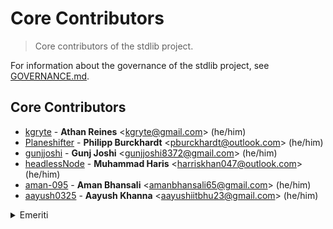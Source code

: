<!--

@license Apache-2.0

Copyright (c) 2022 The Stdlib Authors.

Licensed under the Apache License, Version 2.0 (the "License");
you may not use this file except in compliance with the License.
You may obtain a copy of the License at

   http://www.apache.org/licenses/LICENSE-2.0

Unless required by applicable law or agreed to in writing, software
distributed under the License is distributed on an "AS IS" BASIS,
WITHOUT WARRANTIES OR CONDITIONS OF ANY KIND, either express or implied.
See the License for the specific language governing permissions and
limitations under the License.

-->

# Core Contributors

> Core contributors of the stdlib project.

For information about the governance of the stdlib project, see [GOVERNANCE.md][stdlib-governance].

## Core Contributors

-   [kgryte][athan-reines-github] - **Athan Reines** &lt;[kgryte@gmail.com][athan-reines-email]&gt; (he/him)
-   [Planeshifter][philipp-burckhardt-github] - **Philipp Burckhardt** &lt;[pburckhardt@outlook.com][philipp-burckhardt-email]&gt; (he/him)
-   [gunjjoshi][gunj-joshi-github] - **Gunj Joshi** &lt;[gunjjoshi8372@gmail.com][gunj-joshi-email]&gt; (he/him)
-   [headlessNode][muhammad-haris-github] - **Muhammad Haris** &lt;[harriskhan047@outlook.com][muhammad-haris-email]&gt; (he/him)
-   [aman-095][aman-bhansali-github] - **Aman Bhansali** &lt;[amanbhansali65@gmail.com][aman-bhansali-email]&gt; (he/him)
-   [aayush0325][aayush-khanna-github] - **Aayush Khanna** &lt;[aayushiitbhu23@gmail.com][aayush-khanna-email]&gt; (he/him)

<details>
<summary>Emeriti</summary>

-   [rreusser][ricky-reusser-github] - **Ricky Reusser** &lt;[rsreusser@gmail.com][ricky-reusser-email]&gt; (he/him)

</details>

<section class="links">

[stdlib-governance]: https://github.com/stdlib-js/stdlib/blob/develop/GOVERNANCE.md

[athan-reines-github]: https://github.com/kgryte

[athan-reines-email]: mailto:kgryte@gmail.com

[philipp-burckhardt-github]: https://github.com/Planeshifter

[philipp-burckhardt-email]: mailto:pburckhardt@outlook.com

[ricky-reusser-github]: https://github.com/rreusser

[ricky-reusser-email]: mailto:rsreusser@gmail.com

[gunj-joshi-github]: https://github.com/gunjjoshi

[gunj-joshi-email]: mailto:gunjjoshi8372@gmail.com

[muhammad-haris-github]: https://github.com/headlessNode

[muhammad-haris-email]: mailto:harriskhan047@outlook.com

[aman-bhansali-github]: https://github.com/aman-095

[aman-bhansali-email]: mailto:amanbhansali65@gmail.com

[aayush-khanna-github]: https://github.com/aayush0325

[aayush-khanna-email]: mailto:aayushiitbhu23@gmail.com

</section>

<!-- /.links -->
